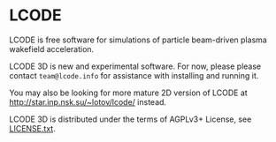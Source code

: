 LCODE
=====

LCODE is free software for simulations of
particle beam-driven plasma wakefield acceleration.

LCODE 3D is new and experimental software.
For now, please please contact `team@lcode.info`
for assistance with installing and running it.

You may also be looking for more mature 2D version of LCODE
at http://star.inp.nsk.su/~lotov/lcode/ instead.

LCODE 3D is distributed under the terms of AGPLv3+ License, see [LICENSE.txt](LICENSE.txt).
